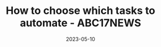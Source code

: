---
category:
- .nan
date: 2023-05-10
keyword_suggestion: ubuntu install docker
post_inspiration: https://abc17news.com/stacker-money/2023/05/01/how-to-choose-which-tasks-to-automate/
silot_terms: digital automation
title: How to choose which tasks to <b>automate</b> - ABC17NEWS
---
